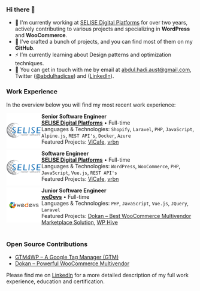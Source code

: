 ### Hi there 👋
- 🔭 I'm currently working at [SELISE Digital Platforms](https://selisegroup.com/) for over two years, actively contributing to various projects and specializing in **WordPress** and **WooCommerce**.
- 🌱 I've crafted a bunch of projects, and you can find most of them on my **GitHub**.
- ⚡ I’m currently learning about Design patterns and optimization techniques.
- 💬 You can get in touch with me by email at [abdul.hadi.aust@gmail.com](mailto:abdul.hadi.aust@gmail.com), Twitter ([@abdulhadicse](https://twitter.com/abdulhadicse)) and ([LinkedIn](https://www.linkedin.com/in/abdulhadicse/)).

### Work Experience
In the overview below you will find my most recent work experience:

[<img align="left" height="94px" width="94px" alt="CJIB" src="https://github.com/abdulhadicse/abdulhadicse/blob/main/svg/SELISE.png"/>](https://selisegroup.com/)

**Senior Software Engineer** \
[**SELISE Digital Platforms**](https://selisegroup.com/) • Full-time \
Languages & Technologies: `Shopify`, `Laravel`, `PHP`, `JavaScript`, `Alpine.js`, `REST API's`, `Docker`, `Azure` \
Featured Projects: [ViCafe](https://vicafe.ch/), [vrbn](https://vrbn.io/)
<br/>

[<img align="left" height="94px" width="94px" alt="CJIB" src="https://github.com/abdulhadicse/abdulhadicse/blob/main/svg/SELISE.png"/>](https://selisegroup.com/)

**Software Engineer** \
[**SELISE Digital Platforms**](https://selisegroup.com/) • Full-time \
Languages & Technologies: `WordPress`, `WooCommerce`, `PHP`, `JavaScript`, `Vue.js`, `REST API's` \
Featured Projects: [ViCafe](https://vicafe.ch/), [vrbn](https://vrbn.io/)
<br/>

[<img align="left" height="94px" width="94px" alt="Warpnet" src="https://github.com/abdulhadicse/abdulhadicse/blob/main/svg/wedevs.png"/>](https://wedevs.com/)

**Junior Software Engineer** \
[**weDevs**](https://wedevs.com) • Full-time \
Languages & Technologies: `PHP`, `JavaScript`, `Vue.js`, `JQuery`, `Laravel` \
Featured Projects: [Dokan – Best WooCommerce Multivendor Marketplace Solution](https://wordpress.org/plugins/dokan-lite/), [WP Hive](https://wphive.com/)
<br/>
<br/>

### Open Source Contributions
- [GTM4WP – A Google Tag Manager (GTM)](https://github.com/duracelltomi/gtm4wp/pull/341)
- [Dokan – Powerful WooCommerce Multivendor](https://github.com/getdokan/dokan/pull/1364)

Please find me on [LinkedIn](https://www.linkedin.com/in/abdulhadicse/) for a more detailed description of my full work experience, education and certification.
